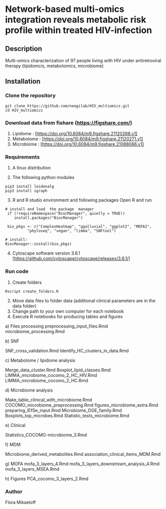 # Network-based multi-omics integration reveals metabolic risk profile within treated HIV-infection 

## Description
Multi-omics characterization of 97 people living with HIV under antiretroviral therapy (lipidomcis, metabolomics, microbiome)

## Installation

### Clone the repository
```
git clone https://github.com/neogilab/HIV_multiomics.git
cd HIV_multiomics
```
### Download data from fishare (https://figshare.com/)
1. Lipidome : [https://doi.org/10.6084/m9.figshare.21120268.v1]
2. Metabolome : [https://doi.org/10.6084/m9.figshare.21120271.v1]
3. Microbiome : [https://doi.org/10.6084/m9.figshare.21088066.v1]

### Requirements

1. A linux distribution

2. The following python modules
```
pip3 install leidenalg
pip3 install igraph
```

3. R and R studio environment and following packages
Open R and run
```
# install and load  the package  manager
 if (!requireNamespace("BiocManager", quietly = TRUE))
    install.packages("BiocManager")
    
 bio_pkgs <- c("ComplexHeatmap", "ggalluvial", "ggplot2", "MOFA2", 
          "phyloseq", "vegan", "limma", "SNFtool")

# install:
BiocManager::install(bio_pkgs)
```

4. Cytoscape software version 3.6.1
[https://github.com/cytoscape/cytoscape/releases/3.6.1/]

### Run code

1) Create folders
```
Rscript create_folders.R
```

2) Move data files to folder data (additional clinical parameters are in the data folder)
3) Change path to your own computer for each notebook
4) Execute R notebooks for producing tables and figures

a) Files processing
preprocessing_input_files.Rmd
microbiome_processing.Rmd


b) SNF

SNF_cross_validation.Rmd
Identify_HC_clusters_in_data.Rmd


c) Metabolome / lipidome analysis

Merge_data_cluster.Rmd
Boxplot_lipid_classes.Rmd
LIMMA_microbiome_cocomo_2_HC_HIV.Rmd
LIMMA_microbiome_cocomo_2_HC.Rmd


d) Microbiome analysis

Make_table_clinical_with_microbiome.Rmd
COCOMO_microbiome_preprocessing.Rmd
figures_microbiome_extra.Rmd
preparing_lEfSe_input.Rmd
Microbiome_DGE_family.Rmd
Boxplots_top_microbes.Rmd
Statistic_tests_microbiome.Rmd


e) Clinical

Statistics_COCOMO-microbiome_3.Rmd

f) MDM

Microbiome_derived_metabolites.Rmd
association_clinical_items_MDM.Rmd


g) MOFA
mofa_3_layers_4.Rmd
mofa_3_layers_downstream_analysis_4.Rmd
mofa_3_layers_MSEA.Rmd

h) Figures
PCA_cocomo_3_layers_2.Rmd

### Author

Flora Mikaeloff
